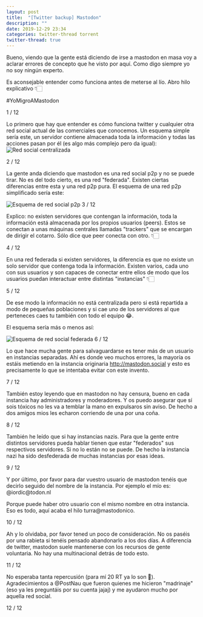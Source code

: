 ```yaml
---
layout: post
title:  "[Twitter backup] Mastodon"
description: ""
date: 2019-12-29 23:34
categories: twitter-thread torrent
twitter-thread: true
---
```

<div class="thread">
    <div class="tweet">
        <p>
            Bueno, viendo que la gente está diciendo de irse a mastodon en masa voy a 
            aclarar errores de concepto que he visto por aquí. Como digo siempre yo no 
            soy ningún experto.
        </p>
        <p>
            Es aconsejable entender como funciona antes de meterse al lío. Abro hilo 
            explicativo 👇🏻
        </p>
        <p><span class="twitter-hashtag">#YoMigroAMastodon</span></p>
        <span class="number-marker">1 / 12</span>
    </div>
    <div class="tweet">
        <p>
            Lo primero que hay que entender es cómo funciona twitter y cualquier otra 
            red social actual de las comerciales que conocemos. Un esquema simple sería 
            este, un servidor contiene almacenada toda la información y todas las 
            acciones pasan por él (es algo más complejo pero da igual):
            <img src="{{site.url}}/assets/twitter/mastodon/mastodon-thread1.jpeg" alt="Red social centralizada" title="Twitter centralizado">
        </p>
        <span class="number-marker">2 / 12</span>
    </div>
    <div class="tweet">
        <p>
            La gente anda diciendo que mastodon es una red social p2p y no se puede tirar. No es 
            del todo cierto, es una red "federada". Existen ciertas diferencias entre esta y una 
            red p2p pura. El esquema de una red p2p simplificado sería este:
        </p>
        <img src="{{site.url}}/assets/twitter/mastodon/mastodon-thread2.jpeg" alt="Esquema de red social p2p" title="Red social p2p">
        <span class="number-marker">3 / 12</span>
    </div>
    <div class="tweet">
        <p>
            Explico: no existen servidores que contengan la información, toda la información 
            está almacenada por los propios usuarios (peers). Estos se conectan a unas 
            máquinas centrales llamadas "trackers" que se encargan de dirigir el cotarro. 
            Sólo dice que peer conecta con otro. 👇🏻
        </p>
        <span class="number-marker">4 / 12</span>
    </div>
    <div class="tweet">
        <p>
            En una red federada si existen servidores, la diferencia es que no existe un solo
            servidor que contenga toda la información. Existen varios, cada uno con sus 
            usuarios y son capaces de conectar entre ellos de modo que los usuarios puedan 
            interactuar entre distintas "instancias" 👇🏻
        </p>
        <span class="number-marker">5 / 12</span>
    </div>
    <div class="tweet">
        <p>
            De ese modo la información no está centralizada pero si está repartida a modo de 
            pequeñas poblaciones y si cae uno de los servidores al que perteneces caes tu 
            también con todo el equipo 😂.
        </p>
        <p>El esquema sería más o menos así:</p>
        <img src="{{site.url}}/assets/twitter/mastodon/mastodon-thread3.jpeg" alt="Esquema de red social federada" title="Red social federada">
        <span class="number-marker">6 / 12</span>
    </div>
    <div class="tweet">
        <p>
            Lo que hace mucha gente para salvaguardarse es tener más de un usuario en 
            instancias separadas. Ahí es donde veo muchos errores, la mayoría os estáis 
            metiendo en la instancia originaria <a href="http://mastodon.social">http://mastodon.social</a> 
            y esto es precisamente lo que se intentaba evitar con este invento.
        </p>
        <span class="number-marker">7 / 12</span>
    </div>
    <div class="tweet">
        <p>
            También estoy leyendo que en mastodon no hay censura, bueno en cada instancia
            hay administradores y moderadores. Y os puedo asegurar que sí sois tóxicos no
            les va a temblar la mano en expulsaros sin aviso. De hecho a dos amigos mios 
            les echaron corriendo de una por una coña.
        </p>
        <span class="number-marker">8 / 12</span>
    </div>
    <div class="tweet">
        <p>
            También he leído que si hay instancias nazis. Para que la gente entre
            distintos servidores pueda hablar tienen que estar "federados" sus 
            respectivos servidores. Si no lo están no se puede. De hecho la instancia 
            nazi ha sido desfederada de muchas instancias por esas ideas.
        </p>
        <span class="number-marker">9 / 12</span>
    </div>
    <div class="tweet">
        <p>
            Y por último, por favor para dar vuestro usuario de mastodon tenéis que
            decirlo seguido del nombre de la instancia. Por ejemplo el mío es: @iordic@todon.nl
        </p>
        <p>
            Porque puede haber otro usuario con el mismo nombre en otra instancia. Eso es todo, 
            aquí acaba el hilo turra@mastodonico.
        </p>
        <span class="number-marker">10 / 12</span>
    </div>
    <div class="tweet">
        <p>
            Ah y lo olvidaba, por favor tened un poco de consideración. No os paséis por 
            una rabieta si tenéis pensado abandonarlo a los dos días. A diferencia de 
            twitter, mastodon suele mantenerse con los recursos de gente voluntaria. 
            No hay una multinacional detrás de todo esto.
        </p>
        <span class="number-marker">11 / 12</span>
    </div>
    <div class="tweet">
        <p>
            No esperaba tanta repercusión (para mí 20 RT ya lo son 🤣). Agradecimientos a 
            <a>@PostNau</a> que fueron quienes me hicieron "madrinaje" (eso ya les 
            preguntáis por su cuenta jajaj) y me ayudaron mucho por aquella red social.
        </p>
        <span class="number-marker">12 / 12</span>
    </div>
</div>
